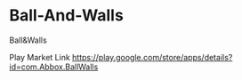 # Ball-And-Walls
Ball&amp;Walls

Play Market Link https://play.google.com/store/apps/details?id=com.Abbox.BallWalls



